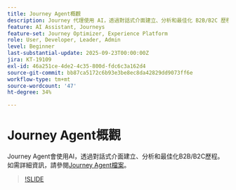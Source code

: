 ```yaml
---
title: Journey Agent概觀
description: Journey 代理使用 AI，透過對話式介面建立、分析和最佳化 B2B/B2C 歷程。
feature: AI Assistant, Journeys
feature-set: Journey Optimizer, Experience Platform
role: User, Developer, Leader, Admin
level: Beginner
last-substantial-update: 2025-09-23T00:00:00Z
jira: KT-19109
exl-id: 46a251ce-4de2-4c35-800d-fdc6c3a162d4
source-git-commit: bb87ca5172c6b93e3be8ec8da42829dd9073ff6e
workflow-type: tm+mt
source-wordcount: '47'
ht-degree: 34%

---
```


# Journey Agent概觀

Journey Agent會使用AI，透過對話式介面建立、分析和最佳化B2B/B2C歷程。 如需詳細資訊，請參閱[Journey Agent檔案](https://experienceleague.adobe.com/zh-hant/docs/experience-cloud-ai/experience-cloud-ai/agents/ajo-agent-analyze)。

>[!SLIDE](journey-agent-overview)
